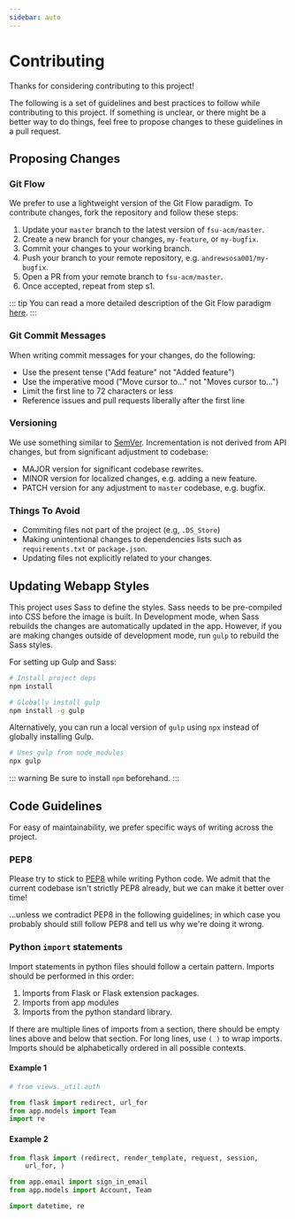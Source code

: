 ```yaml
---
sidebar: auto
---
```


# Contributing

Thanks for considering contributing to this project!

The following is a set of guidelines and best practices to follow while contributing to this project. If something is unclear, or there might be a better way to do things, feel free to propose changes to these guidelines in a pull request.

## Proposing Changes

### Git Flow
We prefer to use a lightweight version of the Git Flow paradigm. To contribute changes, fork the repository and follow these steps:

1. Update your `master` branch to the latest version of `fsu-acm/master`.
2. Create a new branch for your changes, `my-feature`, or `my-bugfix`.
3. Commit your changes to your working branch.
4. Push your branch to your remote repository, e.g. `andrewsosa001/my-bugfix`.
5. Open a PR from your remote branch to `fsu-acm/master`.
6. Once accepted, repeat from step s1.

::: tip
You can read a more detailed description of the Git Flow paradigm [here](https://gist.github.com/andrewsosa/77090b96d61b849c3fc3ecb974b6a568).
:::

### Git Commit Messages
When writing commit messages for your changes, do the following:

  - Use the present tense ("Add feature" not "Added feature")
  - Use the imperative mood ("Move cursor to..." not "Moves cursor to...")
  - Limit the first line to 72 characters or less
  - Reference issues and pull requests liberally after the first line

### Versioning
We use something similar to [SemVer](https://semver.org/). Incrementation is not derived from API changes, but from significant adjustment to codebase:

  - MAJOR version for significant codebase rewrites.
  - MINOR version for localized changes, e.g. adding a new feature.
  - PATCH version for any adjustment to `master` codebase, e.g. bugfix.

### Things To Avoid
  - Commiting files not part of the project (e.g, `.DS_Store`)
  - Making unintentional changes to dependencies lists such as `requirements.txt` or `package.json`.
  - Updating files not explicitly related to your changes.

## Updating Webapp Styles

This project uses Sass to define the styles. Sass needs to be pre-compiled into CSS before the image is built. In Development mode, when Sass rebuilds the changes are automatically updated in the app. However, if you are making changes outside of development mode, run `gulp` to rebuild the Sass styles.

For setting up Gulp and Sass:
``` bash
# Install project deps
npm install

# Globally install gulp
npm install -g gulp
```

Alternatively, you can run a local version of `gulp` using `npx` instead of globally installing Gulp.

``` bash
# Uses gulp from node_modules
npx gulp
```

::: warning
Be sure to install `npm` beforehand.
:::


## Code Guidelines

For easy of maintainability, we prefer specific ways of writing across the project.

### PEP8
Please try to stick to [PEP8](https://www.python.org/dev/peps/pep-0008/) while writing Python code. We admit that the current codebase isn't strictly PEP8 already, but we can make it better over time!

...unless we contradict PEP8 in the following guidelines; in which case you probably should still follow PEP8 and tell us why we're doing it wrong.

### Python `import` statements
Import statements in python files should follow a certain pattern. Imports should be performed in this order:

1. Imports from Flask or Flask extension packages.
2. Imports from app modules
3. Imports from the python standard library.

If there are multiple lines of imports from a section, there should be empty lines above and below that section. For long lines, use `( )` to wrap imports. Imports should be alphabetically ordered in all possible contexts.

#### Example 1
```python
# from views._util.auth

from flask import redirect, url_for
from app.models import Team
import re
```

#### Example 2
```python
from flask import (redirect, render_template, request, session,
	url_for, )

from app.email import sign_in_email
from app.models import Account, Team

import datetime, re
```

<!-- ### View Controllers

### Common Functionality -->
